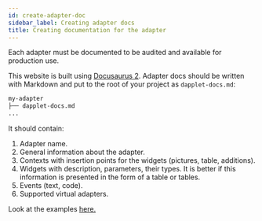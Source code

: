 ```yaml
---
id: create-adapter-doc
sidebar_label: Creating adapter docs
title: Creating documentation for the adapter
---
```


Each adapter must be documented to be audited and available for production use.

This website is built using [Docusaurus 2](https://v2.docusaurus.io/). Adapter docs should be written with Markdown and put to the root of your project as `dapplet-docs.md`:

```bash
my-adapter
├── dapplet-docs.md
...
```

It should contain:

  1. Adapter name.
  2. General information about the adapter.
  4. Contexts with insertion points for the widgets (pictures, table, additions).
  3. Widgets with description, parameters, their types. It is better if this information is presented in the form of a table or tables.
  5. Events (text, code).
  6. Supported virtual adapters.

Look at the examples [here.](https://github.com/dapplets/dapplet-docs/blob/master/static/md/atV050.md)
